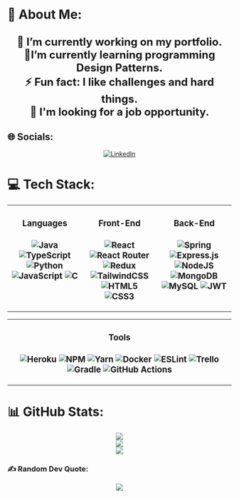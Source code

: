 # 💫 About Me:
<div align="center">
<h2>

<font size="5">🔭 I’m currently working on my portfolio.</font>
<br>
<font size="5">🌱I’m currently learning programming Design Patterns.</font>
<br>
<font size="5">⚡ Fun fact: I like challenges and hard things.</font>
<br>
<font size="5">🤝 I'm looking for a job opportunity.</font>
</h2>

</div>

## 🌐 Socials:
<div align="center">

[![LinkedIn](https://img.shields.io/badge/LinkedIn-%230077B5.svg?style=for-the-badge&logo=linkedin&logoColor=white)](https://linkedin.com/in/brenorcbrito) 
</div>


# 💻 Tech Stack:
<table><tr>
<td valign="top" width="33%">
<h3 align="center">Languages<h3/>
<div align="center">  

![Java](https://img.shields.io/badge/java-%23ED8B00.svg?style=for-the-badge&logo=java&logoColor=white) ![TypeScript](https://img.shields.io/badge/typescript-%23007ACC.svg?style=for-the-badge&logo=typescript&logoColor=white) ![Python](https://img.shields.io/badge/python-3670A0?style=for-the-badge&logo=python&logoColor=ffdd54) ![JavaScript](https://img.shields.io/badge/javascript-%23323330.svg?style=for-the-badge&logo=javascript&logoColor=%23F7DF1E) ![C](https://img.shields.io/badge/c-%2300599C.svg?style=for-the-badge&logo=c&logoColor=white)  
</div>
</td>
<td valign="top" width="33%">
<h3 align="center">Front-End<h3/>
<div align="center">  

![React](https://img.shields.io/badge/react-%2320232a.svg?style=for-the-badge&logo=react&logoColor=%2361DAFB) ![React Router](https://img.shields.io/badge/React_Router-CA4245?style=for-the-badge&logo=react-router&logoColor=white) ![Redux](https://img.shields.io/badge/redux-%23593d88.svg?style=for-the-badge&logo=redux&logoColor=white) ![TailwindCSS](https://img.shields.io/badge/tailwindcss-%2338B2AC.svg?style=for-the-badge&logo=tailwind-css&logoColor=white) ![HTML5](https://img.shields.io/badge/html5-%23E34F26.svg?style=for-the-badge&logo=html5&logoColor=white) ![CSS3](https://img.shields.io/badge/css3-%231572B6.svg?style=for-the-badge&logo=css3&logoColor=white)

</div>
</td>
<td valign="top" width="33%">
<h3 align="center">Back-End<h3/>
<div align="center">  

![Spring](https://img.shields.io/badge/spring-%236DB33F.svg?style=for-the-badge&logo=spring&logoColor=white) ![Express.js](https://img.shields.io/badge/express.js-%23404d59.svg?style=for-the-badge&logo=express&logoColor=%2361DAFB) ![NodeJS](https://img.shields.io/badge/node.js-6DA55F?style=for-the-badge&logo=node.js&logoColor=white) ![MongoDB](https://img.shields.io/badge/MongoDB-%234ea94b.svg?style=for-the-badge&logo=mongodb&logoColor=white) ![MySQL](https://img.shields.io/badge/mysql-%2300f.svg?style=for-the-badge&logo=mysql&logoColor=white) ![JWT](https://img.shields.io/badge/JWT-black?style=for-the-badge&logo=JSON%20web%20tokens)

</div>
</td>
</tr>
</table>
<table>
<tr> 
  <td valign="top" width="2%">
  <h3 align="center">Tools<h3/>
  <div align="center">
  
   ![Heroku](https://img.shields.io/badge/heroku-%23430098.svg?style=for-the-badge&logo=heroku&logoColor=white) ![NPM](https://img.shields.io/badge/NPM-%23000000.svg?style=for-the-badge&logo=npm&logoColor=white) ![Yarn](https://img.shields.io/badge/yarn-%232C8EBB.svg?style=for-the-badge&logo=yarn&logoColor=white) ![Docker](https://img.shields.io/badge/docker-%230db7ed.svg?style=for-the-badge&logo=docker&logoColor=white) ![ESLint](https://img.shields.io/badge/ESLint-4B3263?style=for-the-badge&logo=eslint&logoColor=white) ![Trello](https://img.shields.io/badge/Trello-%23026AA7.svg?style=for-the-badge&logo=Trello&logoColor=white) ![Gradle](https://img.shields.io/badge/Gradle-02303A.svg?style=for-the-badge&logo=Gradle&logoColor=white) ![GitHub Actions](https://img.shields.io/badge/github%20actions-%232671E5.svg?style=for-the-badge&logo=githubactions&logoColor=white)
  </div>
  </td>
</tr>
</table>


# 📊 GitHub Stats:
<div align="center">

![](https://github-readme-stats.vercel.app/api?username=BrenoRCBrito&theme=dark&hide_border=false&include_all_commits=false&count_private=false)<br/>
![](https://github-readme-streak-stats.herokuapp.com/?user=BrenoRCBrito&theme=dark&hide_border=false)<br/>
![](https://github-readme-stats.vercel.app/api/top-langs/?username=BrenoRCBrito&theme=dark&hide_border=false&include_all_commits=false&count_private=false&layout=compact)

</div>


### ✍️ Random Dev Quote:

<div align="center">

![](https://quotes-github-readme.vercel.app/api?type=horizontal&theme=dark)

</div>
